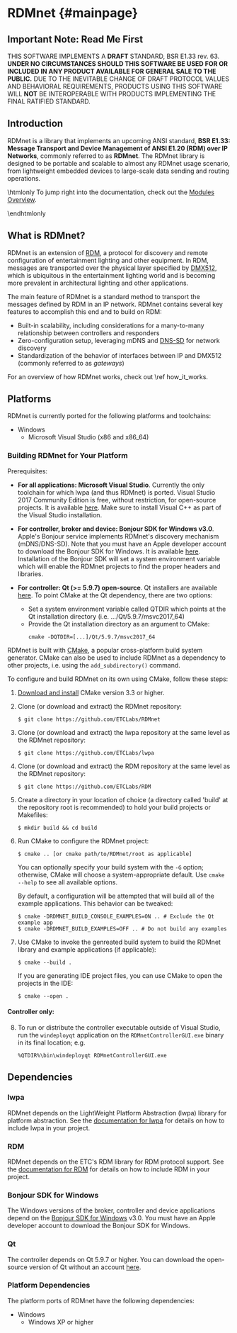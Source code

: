 # RDMnet                                                            {#mainpage}

## Important Note: Read Me First

THIS SOFTWARE IMPLEMENTS A **DRAFT** STANDARD, BSR E1.33 rev. 63. **UNDER NO
CIRCUMSTANCES SHOULD THIS SOFTWARE BE USED FOR OR INCLUDED IN ANY PRODUCT
AVAILABLE FOR GENERAL SALE TO THE PUBLIC.** DUE TO THE INEVITABLE CHANGE OF
DRAFT PROTOCOL VALUES AND BEHAVIORAL REQUIREMENTS, PRODUCTS USING THIS SOFTWARE
WILL **NOT** BE INTEROPERABLE WITH PRODUCTS IMPLEMENTING THE FINAL RATIFIED
STANDARD.

## Introduction

RDMnet is a library that implements an upcoming ANSI standard, **BSR E1.33:
Message Transport and Device Management of ANSI E1.20 (RDM) over IP Networks**,
commonly referred to as **RDMnet**. The RDMnet library is designed to be
portable and scalable to almost any RDMnet usage scenario, from lightweight
embedded devices to large-scale data sending and routing operations.

\htmlonly
To jump right into the documentation, check out the
<a href="modules.html">Modules Overview</a>.

\endhtmlonly
## What is RDMnet?

RDMnet is an extension of [RDM](http://www.rdmprotocol.org), a protocol for
discovery and remote configuration of entertainment lighting and other
equipment. In RDM, messages are transported over the physical layer specified
by [DMX512](https://en.wikipedia.org/wiki/DMX512), which is ubiquitous in the
entertainment lighting world and is becoming more prevalent in architectural
lighting and other applications.

The main feature of RDMnet is a standard method to transport the messages
defined by RDM in an IP network. RDMnet contains several key features to
accomplish this end and to build on RDM:

* Built-in scalability, including considerations for a many-to-many
  relationship between controllers and responders
* Zero-configuration setup, leveraging mDNS and [DNS-SD](http://www.dns-sd.org/)
  for network discovery
* Standardization of the behavior of interfaces between IP and DMX512 (commonly
  referred to as *gateways*)

For an overview of how RDMnet works, check out \ref how_it_works.

## Platforms

RDMnet is currently ported for the following platforms and toolchains:
* Windows
  + Microsoft Visual Studio (x86 and x86_64)

### Building RDMnet for Your Platform

Prerequisites:

* **For all applications: Microsoft Visual Studio**. Currently the only
  toolchain for which lwpa (and thus RDMnet) is ported. Visual Studio 2017
  Community Edition is free, without restriction, for open-source projects. It
  is available [here](https://visualstudio.microsoft.com/downloads/). Make sure
  to install Visual C++ as part of the Visual Studio installation.

* **For controller, broker and device: Bonjour SDK for Windows v3.0**. Apple's
  Bonjour service implements RDMnet's discovery mechanism (mDNS/DNS-SD). Note
  that you must have an Apple developer account to download the Bonjour SDK for
  Windows. It is available [here](https://developer.apple.com/bonjour/).
  Installation of the Bonjour SDK will set a system environment variable which
  will enable the RDMnet projects to find the proper headers and libraries.

* **For controller: Qt (>= 5.9.7) open-source**.  Qt installers are available
  [here](https://www.qt.io/download). To point CMake at the Qt dependency,
  there are two options:
  + Set a system environment variable called QTDIR which points at the Qt
    installation directory (i.e. .../Qt/5.9.7/msvc2017_64)
  + Provide the Qt installation directory as an argument to CMake:
    ```
    cmake -DQTDIR=[...]/Qt/5.9.7/msvc2017_64
    ```

RDMnet is built with [CMake](https://cmake.org), a popular cross-platform build
system generator. CMake can also be used to include RDMnet as a dependency to
other projects, i.e. using the `add_subdirectory()` command.

To configure and build RDMnet on its own using CMake, follow these steps:

1. [Download and install](https://cmake.org/download/) CMake version 3.3 or
   higher.
2. Clone (or download and extract) the RDMnet repository:
   ```
   $ git clone https://github.com/ETCLabs/RDMnet
   ```
3. Clone (or download and extract) the lwpa repository at the same level as the
   RDMnet repository:
   ```
   $ git clone https://github.com/ETCLabs/lwpa
   ```
4. Clone (or download and extract) the RDM repository at the same level as the
   RDMnet repository:
   ```
   $ git clone https://github.com/ETCLabs/RDM
   ```
5. Create a directory in your location of choice (a directory called 'build' at
   the repository root is recommended) to hold your build projects or
   Makefiles:
   ```
   $ mkdir build && cd build
   ```
6. Run CMake to configure the RDMnet project:
   ```
   $ cmake .. [or cmake path/to/RDMnet/root as applicable]
   ```
   You can optionally specify your build system with the `-G` option;
   otherwise, CMake will choose a system-appropriate default. Use `cmake --help`
   to see all available options.

   By default, a configuration will be attempted that will build all of the
   example applications. This behavior can be tweaked:
   ```
   $ cmake -DRDMNET_BUILD_CONSOLE_EXAMPLES=ON .. # Exclude the Qt example app
   $ cmake -DRDMNET_BUILD_EXAMPLES=OFF .. # Do not build any examples
   ```
7. Use CMake to invoke the genreated build system to build the RDMnet library
   and example applications (if applicable):
   ```
   $ cmake --build .
   ```
   If you are generating IDE project files, you can use CMake to open the
   projects in the IDE:
   ```
   $ cmake --open .
   ```

#### Controller only:

8. To run or distribute the controller executable outside of Visual Studio, run
   the `windeployqt` application on the `RDMnetControllerGUI.exe` binary in its
   final location; e.g.
   ```
   %QTDIR%\bin\windeployqt RDMnetControllerGUI.exe
   ```

## Dependencies

### lwpa

RDMnet depends on the LightWeight Platform Abstraction (lwpa) library for
platform abstraction. See the
[documentation for lwpa](https://etclabs.github.io/lwpa) for details on how to
include lwpa in your project.

### RDM

RDMnet depends on the ETC's RDM library for RDM protocol support. See the
[documentation for RDM](https://etclabs.github.io/RDM) for details on how to
include RDM in your project.

### Bonjour SDK for Windows

The Windows versions of the broker, controller and device applications depend
on the [Bonjour SDK for Windows](https://developer.apple.com/bonjour/) v3.0.
You must have an Apple developer account to download the Bonjour SDK for
Windows.

### Qt

The controller depends on Qt 5.9.7 or higher. You can download the open-source
version of Qt without an account [here](https://www.qt.io/download).

### Platform Dependencies

The platform ports of RDMnet have the following dependencies:
* Windows
  + Windows XP or higher
